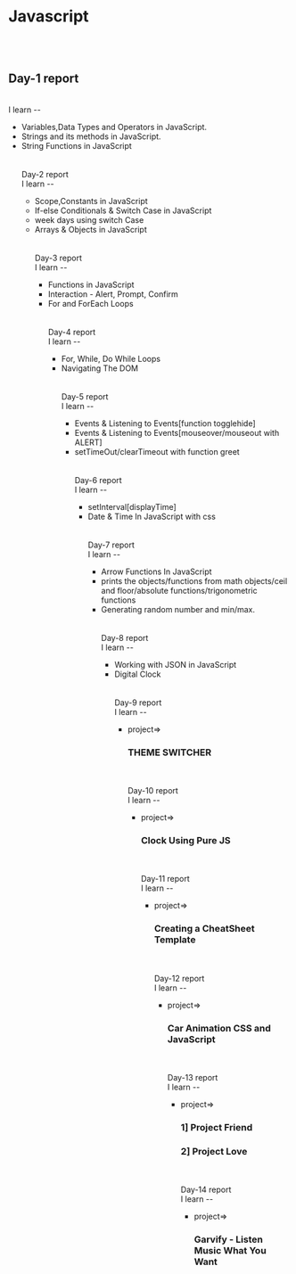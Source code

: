 # Javascript
<br>
<br>
<h2>Day-1 report</h2>
<br>
I learn --
<div>
        <ul>
            <li>Variables,Data Types and Operators in JavaScript.</li>
            <li>Strings and its methods in JavaScript.</li>
            <li>String Functions in JavaScript</li>
           
      
<br>
<br>
Day-2 report
<br>
I learn --
<div>
        <ul>
            <li>Scope,Constants in JavaScript</li>
            <li>If-else Conditionals & Switch Case in JavaScript</li>
            <li>week days using switch Case</li>
            <li>Arrays & Objects in JavaScript</li>

<br>
<br>
Day-3 report
<br>
I learn --
<div>
        <ul>
            <li>Functions in JavaScript</li>
            <li>Interaction - Alert, Prompt, Confirm</li>
            <li>For and ForEach Loops</li>

 <br>
<br>
Day-4 report
<br>
I learn --
<div>
        <ul>
            <li>For, While, Do While Loops</li>
            <li>Navigating The DOM</li>
 <br>
<br>
Day-5 report
<br>
I learn --
<div>
        <ul>
            <li>Events & Listening to Events[function togglehide]</li>
            <li>Events & Listening to Events[mouseover/mouseout with ALERT]</li>       
            <li>setTimeOut/clearTimeout with function greet</li>
 <br>
<br>
Day-6 report
<br>
I learn --
<div>
        <ul>
            <li>setInterval[displayTime]</li>
            <li>Date & Time In JavaScript with css</li>       
 <br>
<br>
Day-7 report
<br>
I learn --
<div>
        <ul>
            <li>Arrow Functions In JavaScript</li>
            <li>prints the objects/functions from math objects/ceil and floor/absolute functions/trigonometric functions</li>       
            <li>Generating random number and min/max.</li>
 <br>
<br>
Day-8 report
<br>
I learn --
<div>
        <ul>
            <li>Working with JSON in JavaScript</li>
            <li>Digital Clock</li>
<br>
<br>
Day-9 report
<br>
I learn --
<div>
        <ul>
            <li>project=>
              <h3>THEME SWITCHER</h3></li>
          
<br>
<br>
Day-10 report
<br>
I learn --
<div>
        <ul>
            <li>project=>
              <h3>Clock Using Pure JS</h3></li>
          
<br>
<br>
Day-11 report
<br>
I learn --
<div>
        <ul>
            <li>project=>
              <h3>Creating a CheatSheet Template</h3></li>

<br>
<br>
Day-12 report
<br>
I learn --
<div>
        <ul>
            <li>project=>
              <h3>Car Animation CSS and JavaScript</h3></li>
<br>
<br>
Day-13 report
<br>
I learn --
<div>
        <ul>
            <li>project=>
              <h3>1] Project Friend</h3></li>
              <h3>2] Project Love</h3></li>
<br>
<br>
Day-14 report
<br>
I learn --
<div>
        <ul>
            <li>project=>
              <h3>Garvify - Listen Music What You Want</h3></li>
